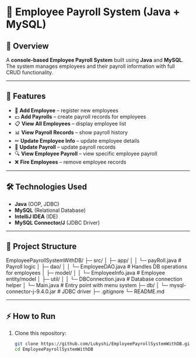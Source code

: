 # 🧾 Employee Payroll System (Java + MySQL)

## 📌 Overview
A **console-based Employee Payroll System** built using **Java** and **MySQL**.  
The system manages employees and their payroll information with full CRUD functionality.  

---

## 🚀 Features
- 👤 **Add Employee** – register new employees  
- 💵 **Add Payrolls** – create payroll records for employees  
- 📋 **View All Employees** – display employee list  
- 📊 **View Payroll Records** – show payroll history  
- ✏ **Update Employee Info** – update employee details  
- 📝 **Update Payroll** – update payroll records  
- 🔍 **View Employee Payroll** – view specific employee payroll  
- ❌ **Fire Employees** – remove employee records  

---

## 🛠️ Technologies Used
- **Java** (OOP, JDBC)  
- **MySQL** (Relational Database)  
- **IntelliJ IDEA** (IDE)  
- **MySQL Connector/J** (JDBC Driver)  

---

## 📂 Project Structure

EmployeePayrollSystemWithDB/
├─ src/
│ ├─ app/
│ │ └─ payRoll.java # Payroll logic
│ ├─ dao/
│ │ └─ EmployeeDAO.java # Handles DB operations for employees
│ ├─ model/
│ │ └─ EmployeeInfo.java # Employee entity/model
│ ├─ util/
│ │ └─ DBConnection.java # Database connection helper
│ └─ Main.java # Entry point with menu system
├─ db/
│ └─ mysql-connector-j-9.4.0.jar # JDBC driver
├─ .gitignore
└─ README.md

---

## ⚡ How to Run
1. Clone this repository:
   ```bash
   git clone https://github.com/Lukyshi/EmployeePayrollSystemWithDB.git
   cd EmployeePayrollSystemWithDB
